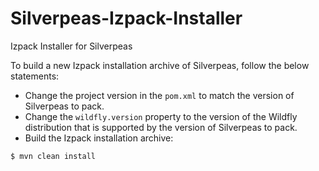 Silverpeas-Izpack-Installer
===========================

Izpack Installer for Silverpeas

To build a new Izpack installation archive of Silverpeas, follow the below statements:
- Change the project version in the <code>pom.xml</code> to match the version of Silverpeas to pack.
- Change the <code>wildfly.version</code> property to the version of the Wildfly distribution that is supported by the version of Silverpeas to pack.
- Build the Izpack installation archive:
```
$ mvn clean install
```
